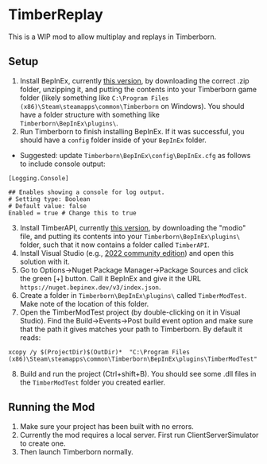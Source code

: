 # TimberReplay

This is a WIP mod to allow multiplay and replays in Timberborn.

## Setup

1. Install BepInEx, currently [this version](https://github.com/BepInEx/BepInEx/releases/tag/v5.4.22), by downloading the correct .zip folder, unzipping it, and putting the contents into your Timberborn game folder (likely something like `C:\Program Files (x86)\Steam\steamapps\common\Timberborn` on Windows). You should have a folder structure with something like `Timberborn\BepInEx\plugins\`.
2. Run Timberborn to finish installing BepInEx. If it was successful, you should have a `config` folder inside of your `BepInEx` folder.
  * Suggested: update `Timberborn\BepInEx\config\BepInEx.cfg` as follows to include console output:
```
[Logging.Console]

## Enables showing a console for log output.
# Setting type: Boolean
# Default value: false
Enabled = true # Change this to true
```
3. Install TimberAPI, currently [this version](https://github.com/Timberborn-Modding-Central/TimberAPI/releases/tag/v0.5.5.8), by downloading the "modio" file, and putting its contents into your `Timberborn\BepInEx\plugins\` folder, such that it now contains a folder called `TimberAPI`.
4. Install Visual Studio (e.g., [2022 community edition](https://visualstudio.microsoft.com/downloads/)) and open this solution with it.
5. Go to Options->Nuget Package Manager->Package Sources and click the green [+] button. Call it BepInEx and give it the URL `https://nuget.bepinex.dev/v3/index.json`.
6. Create a folder in `Timberborn\BepInEx\plugins\` called `TimberModTest`. Make note of the location of this folder.
7. Open the TimberModTest project (by double-clicking on it in Visual Studio). Find the Build->Events->Post build event option and make sure that the path it gives matches your path to Timberborn. By default it reads:
```
xcopy /y $(ProjectDir)$(OutDir)*  "C:\Program Files (x86)\Steam\steamapps\common\Timberborn\BepInEx\plugins\TimberModTest"
```
8. Build and run the project (Ctrl+shift+B). You should see some .dll files in the `TimberModTest` folder you created earlier.

## Running the Mod

1. Make sure your project has been built with no errors. 
2. Currently the mod requires a local server. First run ClientServerSimulator to create one.
3. Then launch Timberborn normally.
